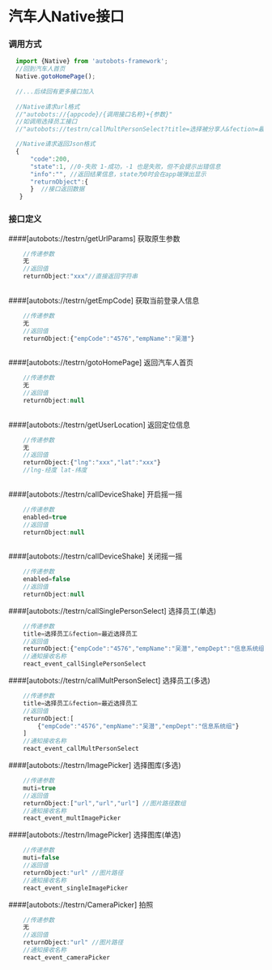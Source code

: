 # 汽车人Native接口



 
### 调用方式
``` javascript
  import {Native} from 'autobots-framework';
  //回到汽车人首页
  Native.gotoHomePage();
  
  //...后续回有更多接口加入
   
  //Native请求url格式
  //"autobots://{appcode}/{调用接口名称}+{参数}"
  //如调用选择员工接口
  //"autobots://testrn/callMultPersonSelect?title=选择被分享人&fection=最近选择被分享人"

  //Native请求返回Json格式
  {
	  "code":200,
	  "state":1, //0-失败 1-成功，-1 也是失败，但不会提示出错信息
	  "info":"", //返回结果信息，state为0时会在app端弹出显示
	  "returnObject":{
	  }  //接口返回数据
   }


```

### 接口定义
####[autobots://testrn/getUrlParams]
获取原生参数 

``` javascript
	//传递参数
	无
	//返回值
	returnObject:"xxx"//直接返回字符串
	
```

####[autobots://testrn/getEmpCode]
获取当前登录人信息
``` javascript
	//传递参数
	无
	//返回值
	returnObject:{"empCode":"4576","empName":"吴潜"}
	
```

####[autobots://testrn/gotoHomePage]
返回汽车人首页 
``` javascript
	//传递参数
	无
	//返回值
	returnObject:null	
	
```
####[autobots://testrn/getUserLocation]
返回定位信息  
``` javascript
	//传递参数
	无
	//返回值
	returnObject:{"lng":"xxx","lat":"xxx"}	
	//lng-经度 lat-纬度
	
```

####[autobots://testrn/callDeviceShake]
开启摇一摇 
``` javascript
	//传递参数
	enabled=true
	//返回值
	returnObject:null
	
```

####[autobots://testrn/callDeviceShake]
关闭摇一摇 
``` javascript
	//传递参数
	enabled=false
	//返回值
	returnObject:null
```

####[autobots://testrn/callSinglePersonSelect]
选择员工(单选) 
``` javascript
	//传递参数
	title=选择员工&fection=最近选择员工
	//返回值
	returnObject:{"empCode":"4576","empName":"吴潜","empDept":"信息系统组"}
    //通知接收名称
    react_event_callSinglePersonSelect

```

####[autobots://testrn/callMultPersonSelect]
选择员工(多选)  
``` javascript
	//传递参数
	title=选择员工&fection=最近选择员工
	//返回值
	returnObject:[
		{"empCode":"4576","empName":"吴潜","empDept":"信息系统组"}
    ]
    //通知接收名称
    react_event_callMultPersonSelect

```


####[autobots://testrn/ImagePicker]
选择图库(多选)  
``` javascript
	//传递参数
	muti=true
	//返回值
	returnObject:["url","url","url"] //图片路径数组
    //通知接收名称
    react_event_multImagePicker

```

####[autobots://testrn/ImagePicker]
选择图库(单选)  
``` javascript
	//传递参数
	muti=false
	//返回值
	returnObject:"url" //图片路径
    //通知接收名称
    react_event_singleImagePicker

```

####[autobots://testrn/CameraPicker]
拍照  
``` javascript
	//传递参数
	无
	//返回值
	returnObject:"url" //图片路径
    //通知接收名称
    react_event_cameraPicker

```


